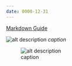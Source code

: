 ```yaml
---
date: 0000-12-31
---
```


[Markdown Guide](https://www.markdownguide.org)

![alt description](url)
_caption_

<figure>
<img src="url" alt="alt description" />
<figcaption>caption</figcaption>
</figure>
